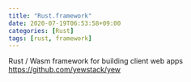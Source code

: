 ```yaml
---
title: "Rust.framework"
date: 2020-07-19T06:53:58+09:00
categories: [Rust]
tags: [rust, framework]
---
```


Rust / Wasm framework for building client web apps
 https://github.com/yewstack/yew